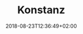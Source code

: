 ---
title: "Konstanz"
date: 2018-08-23T12:36:49+02:00
draft: true
menu: 
    correlaidx:
        weight: 3
meta:
    title: "CorrelAidX - Konstanz"
    description: "You want to get to know Data-for-good analysts around you and use data for social good? In this case, you are interested in CorrelAidX!"
    image: "509-correlaid-x-thumb.jpg"
    keywords: "CorrelAid, Data4Good, NGOs, Engagement 4.0"
---
